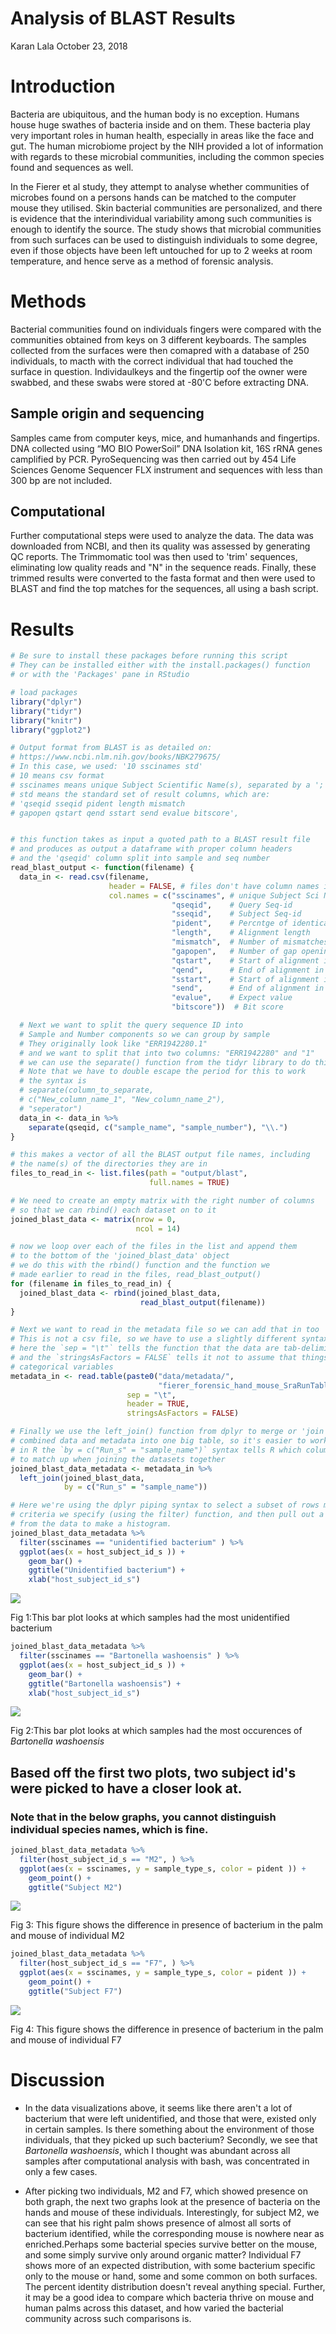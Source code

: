 Analysis of BLAST Results
================
Karan Lala
October 23, 2018

Introduction
============

Bacteria are ubiquitous, and the human body is no exception. Humans house huge swathes of bacteria inside and on them. These bacteria play very important roles in human health, especially in areas like the face and gut. The human microbiome project by the NIH provided a lot of information with regards to these microbial communities, including the common species found and sequences as well.

In the Fierer et al study, they attempt to analyse whether communities of microbes found on a persons hands can be matched to the computer mouse they utilised. Skin bacterial communities are personalized, and there is evidence that the interindividual variability among such communities is enough to identify the source. The study shows that microbial communities from such surfaces can be used to distinguish individuals to some degree, even if those objects have been left untouched for up to 2 weeks at room temperature, and hence serve as a method of forensic analysis.

Methods
=======

Bacterial communities found on individuals fingers were compared with the communities obtained from keys on 3 different keyboards. The samples collected from the surfaces were then comapred with a database of 250 individuals, to macth with the correct individual that had touched the surface in question. Individaulkeys and the fingertip oof the owner were swabbed, and these swabs were stored at -80'C before extracting DNA.

Sample origin and sequencing
----------------------------

Samples came from computer keys, mice, and humanhands and fingertips. DNA collected using “MO BIO PowerSoil” DNA Isolation kit, 16S rRNA genes camplified by PCR. PyroSequencing was then carried out by 454 Life Sciences Genome Sequencer FLX instrument and sequences with less than 300 bp are not included.

Computational
-------------

Further computational steps were used to analyze the data. The data was downloaded from NCBI, and then its quality was assessed by generating QC reports. The Trimmomatic tool was then used to 'trim' sequences, eliminating low quality reads and "N" in the sequence reads. Finally, these trimmed results were converted to the fasta format and then were used to BLAST and find the top matches for the sequences, all using a bash script.

Results
=======

``` r
# Be sure to install these packages before running this script
# They can be installed either with the install.packages() function
# or with the 'Packages' pane in RStudio

# load packages
library("dplyr")
library("tidyr")
library("knitr")
library("ggplot2")
```

``` r
# Output format from BLAST is as detailed on:
# https://www.ncbi.nlm.nih.gov/books/NBK279675/
# In this case, we used: '10 sscinames std'
# 10 means csv format
# sscinames means unique Subject Scientific Name(s), separated by a ';'
# std means the standard set of result columns, which are:
# 'qseqid sseqid pident length mismatch
# gapopen qstart qend sstart send evalue bitscore',


# this function takes as input a quoted path to a BLAST result file
# and produces as output a dataframe with proper column headers
# and the 'qseqid' column split into sample and seq number
read_blast_output <- function(filename) {
  data_in <- read.csv(filename,
                      header = FALSE, # files don't have column names in them
                      col.names = c("sscinames", # unique Subject Sci Name(s)
                                    "qseqid",    # Query Seq-id
                                    "sseqid",    # Subject Seq-id
                                    "pident",    # Percntge of identical matches
                                    "length",    # Alignment length
                                    "mismatch",  # Number of mismatches
                                    "gapopen",   # Number of gap openings
                                    "qstart",    # Start of alignment in query
                                    "qend",      # End of alignment in query
                                    "sstart",    # Start of alignment in subj
                                    "send",      # End of alignment in subject
                                    "evalue",    # Expect value
                                    "bitscore"))  # Bit score

  # Next we want to split the query sequence ID into
  # Sample and Number components so we can group by sample
  # They originally look like "ERR1942280.1"
  # and we want to split that into two columns: "ERR1942280" and "1"
  # we can use the separate() function from the tidyr library to do this
  # Note that we have to double escape the period for this to work
  # the syntax is
  # separate(column_to_separate,
  # c("New_column_name_1", "New_column_name_2"),
  # "seperator")
  data_in <- data_in %>%
    separate(qseqid, c("sample_name", "sample_number"), "\\.")
}
```

``` r
# this makes a vector of all the BLAST output file names, including
# the name(s) of the directories they are in
files_to_read_in <- list.files(path = "output/blast",
                               full.names = TRUE)

# We need to create an empty matrix with the right number of columns
# so that we can rbind() each dataset on to it
joined_blast_data <- matrix(nrow = 0,
                            ncol = 14)

# now we loop over each of the files in the list and append them
# to the bottom of the 'joined_blast_data' object
# we do this with the rbind() function and the function we
# made earlier to read in the files, read_blast_output()
for (filename in files_to_read_in) {
  joined_blast_data <- rbind(joined_blast_data,
                             read_blast_output(filename))
}
```

``` r
# Next we want to read in the metadata file so we can add that in too
# This is not a csv file, so we have to use a slightly different syntax
# here the `sep = "\t"` tells the function that the data are tab-delimited
# and the `stringsAsFactors = FALSE` tells it not to assume that things are
# categorical variables
metadata_in <- read.table(paste0("data/metadata/",
                                 "fierer_forensic_hand_mouse_SraRunTable.txt"),
                          sep = "\t",
                          header = TRUE,
                          stringsAsFactors = FALSE)

# Finally we use the left_join() function from dplyr to merge or 'join' the
# combined data and metadata into one big table, so it's easier to work with
# in R the `by = c("Run_s" = "sample_name")` syntax tells R which columns
# to match up when joining the datasets together
joined_blast_data_metadata <- metadata_in %>%
  left_join(joined_blast_data,
            by = c("Run_s" = "sample_name"))
```

``` r
# Here we're using the dplyr piping syntax to select a subset of rows matching a
# criteria we specify (using the filter) function, and then pull out a column
# from the data to make a histogram.
joined_blast_data_metadata %>%
  filter(sscinames == "unidentified bacterium" ) %>%
  ggplot(aes(x = host_subject_id_s )) +
    geom_bar() +
    ggtitle("Unidentified bacterium") +
    xlab("host_subject_id_s")
```

![](Analysis_of_BLAST_Results_files/figure-markdown_github/visual%20data1-1.png)

Fig 1:This bar plot looks at which samples had the most unidentified bacterium

``` r
joined_blast_data_metadata %>%
  filter(sscinames == "Bartonella washoensis" ) %>%
  ggplot(aes(x = host_subject_id_s )) +
    geom_bar() +
    ggtitle("Bartonella washoensis") +
    xlab("host_subject_id_s")
```

![](Analysis_of_BLAST_Results_files/figure-markdown_github/visual%20data2-1.png)

Fig 2:This bar plot looks at which samples had the most occurences of *Bartonella washoensis*

Based off the first two plots, two subject id's were picked to have a closer look at.
-------------------------------------------------------------------------------------

### Note that in the below graphs, you cannot distinguish individual species names, which is fine.

``` r
joined_blast_data_metadata %>%
  filter(host_subject_id_s == "M2", ) %>%
  ggplot(aes(x = sscinames, y = sample_type_s, color = pident )) +
    geom_point() +
    ggtitle("Subject M2")
```

![](Analysis_of_BLAST_Results_files/figure-markdown_github/visual%20data3-1.png)

Fig 3: This figure shows the difference in presence of bacterium in the palm and mouse of individual M2

``` r
joined_blast_data_metadata %>%
  filter(host_subject_id_s == "F7", ) %>%
  ggplot(aes(x = sscinames, y = sample_type_s, color = pident )) +
    geom_point() +
    ggtitle("Subject F7")
```

![](Analysis_of_BLAST_Results_files/figure-markdown_github/visual%20data4-1.png)

Fig 4: This figure shows the difference in presence of bacterium in the palm and mouse of individual F7

Discussion
==========

-   In the data visualizations above, it seems like there aren't a lot of bacterium that were left unidentified, and those that were, existed only in certain samples. Is there something about the environment of those individuals, that they picked up such bacterium? Secondly, we see that *Bartonella washoensis*, which I thought was abundant across all samples after computational analysis with bash, was concentrated in only a few cases.

-   After picking two individuals, M2 and F7, which showed presence on both graph, the next two graphs look at the presence of bacteria on the hands and mouse of these individuals. Interestingly, for subject M2, we can see that his right palm shows presence of almost all sorts of bacterium identified, while the corresponding mouse is nowhere near as enriched.Perhaps some bacterial species survive better on the mouse, and some simply survive only around organic matter? Individual F7 shows more of an expected distribution, with some bacterium specific only to the mouse or hand, some and some common on both surfaces. The percent identity distribution doesn't reveal anything special. Further, it may be a good idea to compare which bacteria thrive on mouse and human palms across this dataset, and how varied the bacterial community across such comparisons is.
